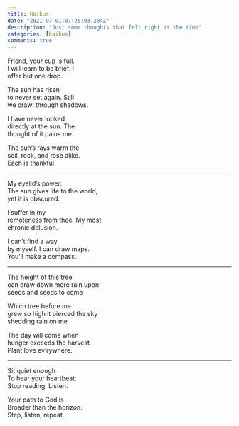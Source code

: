 ```yaml
---
title: Haikus
date: "2021-07-01T07:26:03.284Z"
description: "Just some thoughts that felt right at the time"
categories: [haikus]
comments: true
---
```


Friend, your cup is full. <br/>
I will learn to be brief. I <br/>
offer but one drop. <br/>

The sun has risen <br/>
to never set again. Still <br/>
we crawl through shadows. <br/>

I have never looked <br/>
directly at the sun. The <br/>
thought of it pains me. <br/>

The sun’s rays warm the <br/>
soil, rock, and rose alike. <br/>
Each is thankful. <br/>

---

My eyelid’s power: <br/>
The sun gives life to the world, <br/>
yet it is obscured. <br/>

I suffer in my <br/>
remoteness from thee. My most <br/>
chronic delusion. <br/>

I can’t find a way <br/>
by myself. I can draw maps. <br/>
You’ll make a compass. <br/>

---

The height of this tree <br/>
can draw down more rain upon <br/>
seeds and seeds to come <br/>

Which tree before me <br/>
grew so high it pierced the sky <br/>
shedding rain on me <br/>

The day will come when <br/>
hunger exceeds the harvest. <br/>
Plant love ev’rywhere. <br/>

---

Sit quiet enough <br/>
To hear your heartbeat. <br/>
Stop reading. Listen. <br/>

Your path to God is <br/>
Broader than the horizon. <br/>
Step, listen, repeat. <br/>
